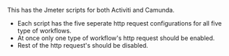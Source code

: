 This has the Jmeter scripts for both Activiti and Camunda.

 - Each script has the five seperate http request configurations for all five type of workflows.
 - At once only one type of workflow's http request should be enabled.
 - Rest of the http request's should be disabled. 



